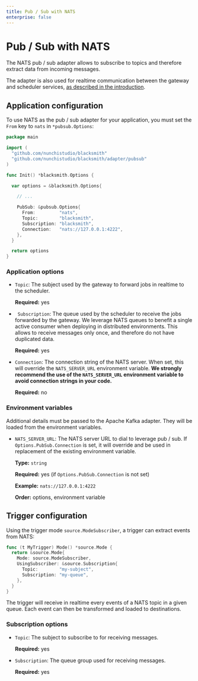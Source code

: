 ```yaml
---
title: Pub / Sub with NATS
enterprise: false
---
```


# Pub / Sub with NATS

The NATS pub / sub adapter allows to subscribe to topics and therefore extract data
from incoming messages.

The adapter is also used for realtime communication between the gateway and scheduler
services, [as described in the introduction](/blacksmith/introduction/what/overview).

## Application configuration

To use NATS as the pub / sub adapter for your application, you must set the `From`
key to `nats` in `*pubsub.Options`:
```go
package main

import (
  "github.com/nunchistudio/blacksmith"
  "github.com/nunchistudio/blacksmith/adapter/pubsub"
)

func Init() *blacksmith.Options {

  var options = &blacksmith.Options{

    // ...

    PubSub: &pubsub.Options{
      From:         "nats",
      Topic:        "blacksmith",
      Subscription: "blacksmith",
      Connection:   "nats://127.0.0.1:4222",
    },
  }

  return options
}
```

### Application options

- `Topic`: The subject used by the gateway to forward jobs in realtime to the
  scheduler.

  **Required:** yes

- ` Subscription`: The queue used by the scheduler to receive the jobs forwarded
  by the gateway. We leverage NATS queues to benefit a single active consumer
  when deploying in distributed environments. This allows to receive messages
  only once, and therefore do not have duplicated data.

  **Required:** yes

- `Connection`: The connection string of the NATS server. When set, this will
  override the `NATS_SERVER_URL` environment variable. **We strongly recommend
  the use of the `NATS_SERVER_URL` environment variable to avoid connection
  strings in your code.**

  **Required:** no

### Environment variables

Additional details must be passed to the Apache Kafka adapter. They will be loaded
from the environment variables.

- `NATS_SERVER_URL`: The NATS server URL to dial to leverage pub / sub. If
  `Options.PubSub.Connection` is set, it will override and be used in replacement
  of the existing environment variable.

  **Type:** `string`

  **Required:** yes (if `Options.PubSub.Connection` is not set)

  **Example:** `nats://127.0.0.1:4222`

  **Order:** options, environment variable

## Trigger configuration

Using the trigger mode `source.ModeSubscriber`, a trigger can extract events from
NATS:
```go
func (t MyTrigger) Mode() *source.Mode {
  return &source.Mode{
    Mode: source.ModeSubscriber,
    UsingSubscriber: &source.Subscription{
      Topic:        "my-subject",
      Subscription: "my-queue",
    },
  }
}
```

The trigger will receive in realtime every events of a NATS topic in a given queue.
Each event can then be transformed and loaded to destinations.

### Subscription options

- `Topic`: The subject to subscribe to for receiving messages.

  **Required:** yes

- `Subscription`: The queue group used for receiving messages.

  **Required:** yes
